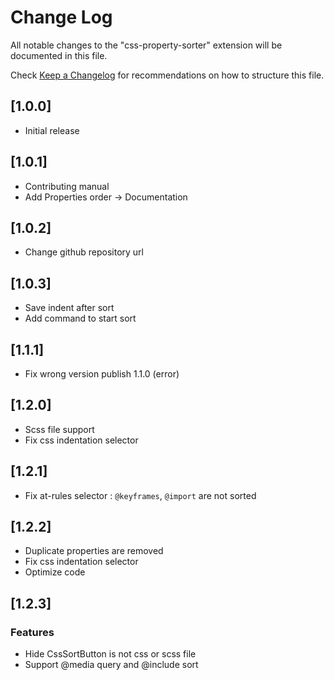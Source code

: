 # Change Log

All notable changes to the "css-property-sorter" extension will be documented in this file.

Check [Keep a Changelog](http://keepachangelog.com/) for recommendations on how to structure this file.

## [1.0.0]

- Initial release

## [1.0.1]

- Contributing manual
- Add Properties order -> Documentation

## [1.0.2]

- Change github repository url

## [1.0.3]

- Save indent after sort
- Add command to start sort

## [1.1.1]

- Fix wrong version publish 1.1.0 (error)

## [1.2.0]

- Scss file support
- Fix css indentation selector

## [1.2.1]

- Fix at-rules selector : `@keyframes`, `@import` are not sorted

## [1.2.2]

- Duplicate properties are removed
- Fix css indentation selector
- Optimize code

## [1.2.3]

### Features

- Hide CssSortButton is not css or scss file
- Support @media query and @include sort
